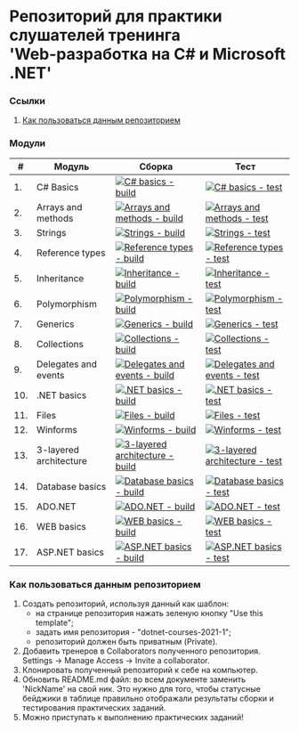 # Репозиторий для практики слушателей тренинга<br/>'Web-разработка на C# и Microsoft .NET'

### Ссылки
1. [Как пользоваться данным репозиторием](https://github.com/NickName/dotnet-courses-2021-1/edit/master/README.md#howtouse)

### Модули
|#|Модуль | Сборка | Тест|
---|---|---|---
|1.|C# Basics|[![C# basics - build](https://github.com/NickName/dotnet-courses-2021-1/workflows/C%23%20basics%20-%20build/badge.svg)][c-sharp-basics-build] | [![C# basics - test](https://github.com/NickName/dotnet-courses-2021-1/workflows/C%23%20basics%20-%20test/badge.svg)][c-sharp-basics-test]|
|2.|Arrays and methods|[![Arrays and methods - build](https://github.com/NickName/dotnet-courses-2021-1/workflows/Arrays%20and%20methods%20-%20build/badge.svg)][arrays-and-methods-build]|[![Arrays and methods - test](https://github.com/NickName/dotnet-courses-2021-1/workflows/Arrays%20and%20methods%20-%20test/badge.svg)][arrays-and-methods-test]|
|3.|Strings|[![Strings - build](https://github.com/NickName/dotnet-courses-2021-1/workflows/Strings%20-%20build/badge.svg)][strings-build]|[![Strings - test](https://github.com/NickName/dotnet-courses-2021-1/workflows/Strings%20-%20test/badge.svg)][strings-test]|
|4.|Reference types|[![Reference types - build](https://github.com/NickName/dotnet-courses-2021-1/workflows/Reference%20types%20-%20build/badge.svg)][reference-types-build]|[![Reference types - test](https://github.com/NickName/dotnet-courses-2021-1/workflows/Reference%20types%20-%20test/badge.svg)][reference-types-test]|
|5.|Inheritance|[![Inheritance - build](https://github.com/NickName/dotnet-courses-2021-1/workflows/Inheritance%20-%20build/badge.svg)][inheritance-build]|[![Inheritance - test](https://github.com/NickName/dotnet-courses-2021-1/workflows/Inheritance%20-%20test/badge.svg)][inheritance-test]|
|6.|Polymorphism|[![Polymorphism - build](https://github.com/NickName/dotnet-courses-2021-1/workflows/Polymorphism%20-%20build/badge.svg)][polymorphism-build]|[![Polymorphism - test](https://github.com/NickName/dotnet-courses-2021-1/workflows/Polymorphism%20-%20test/badge.svg)][polymorphism-test]|
|7.|Generics|[![Generics - build](https://github.com/NickName/dotnet-courses-2021-1/workflows/Generics%20-%20build/badge.svg)][generics-build]|[![Generics - test](https://github.com/NickName/dotnet-courses-2021-1/workflows/Generics%20-%20test/badge.svg)][generics-test]|
|8.|Collections|[![Collections - build](https://github.com/NickName/dotnet-courses-2021-1/workflows/Collections%20-%20build/badge.svg)][collections-build]|[![Collections - test](https://github.com/NickName/dotnet-courses-2021-1/workflows/Collections%20-%20test/badge.svg)][collections-test]|
|9.|Delegates and events|[![Delegates and events - build](https://github.com/NickName/dotnet-courses-2021-1/workflows/Delegates%20and%20events%20-%20build/badge.svg)][delegates-and-events-build]|[![Delegates and events - test](https://github.com/NickName/dotnet-courses-2021-1/workflows/Delegates%20and%20events%20-%20test/badge.svg)][delegates-and-events-test]|
|10.|.NET basics|[![.NET basics - build](https://github.com/NickName/dotnet-courses-2021-1/workflows/.NET%20basics%20-%20build/badge.svg)][dotnet-basics-build]|[![.NET basics - test](https://github.com/NickName/dotnet-courses-2021-1/workflows/.NET%20basics%20-%20test/badge.svg)][dotnet-basics-test]|
|11.|Files|[![Files - build](https://github.com/NickName/dotnet-courses-2021-1/workflows/Files%20-%20build/badge.svg)][files-build]|[![Files - test](https://github.com/NickName/dotnet-courses-2021-1/workflows/Files%20-%20test/badge.svg)][files-test]|
|12.|Winforms|[![Winforms - build](https://github.com/NickName/dotnet-courses-2021-1/workflows/Winforms%20-%20build/badge.svg)][winforms-build]|[![Winforms - test](https://github.com/NickName/dotnet-courses-2021-1/workflows/Winforms%20-%20test/badge.svg)][winforms-test]|
|13.|3-layered architecture|[![3-layered architecture - build](https://github.com/NickName/dotnet-courses-2021-1/workflows/3-layered%20architecture%20-%20build/badge.svg)][3-layered-architecture-build]|[![3-layered architecture - test](https://github.com/NickName/dotnet-courses-2021-1/workflows/3-layered%20architecture%20-%20test/badge.svg)][3-layered-architecture-test]|
|14.|Database basics|[![Database basics - build](https://github.com/NickName/dotnet-courses-2021-1/workflows/Database%20basics%20-%20build/badge.svg)][database-basics-build]|[![Database basics - test](https://github.com/NickName/dotnet-courses-2021-1/workflows/Database%20basics%20-%20test/badge.svg)][database-basics-test]|
|15.|ADO.NET|[![ADO.NET - build](https://github.com/NickName/dotnet-courses-2021-1/workflows/ADO.NET%20-%20build/badge.svg)][ado-net-build]|[![ADO.NET - test](https://github.com/NickName/dotnet-courses-2021-1/workflows/ADO.NET%20-%20test/badge.svg)][ado-net-test]|
|16.|WEB basics|[![WEB basics - build](https://github.com/NickName/dotnet-courses-2021-1/workflows/WEB%20basics%20-%20build/badge.svg)][web-basics-build]|[![WEB basics - test](https://github.com/NickName/dotnet-courses-2021-1/workflows/WEB%20basics%20-%20test/badge.svg)][web-basics-test]|
|17.|ASP.NET basics|[![ASP.NET basics - build](https://github.com/NickName/dotnet-courses-2021-1/workflows/ASP.NET%20basics%20-%20build/badge.svg)][asp-net-basics-build]|[![ASP.NET basics - test](https://github.com/NickName/dotnet-courses-2021-1/workflows/ASP.NET%20basics%20-%20test/badge.svg)][asp-net-basics-test]|

### <a name="howtouse"></a>Как пользоваться данным репозиторием
1. Создать репозиторий, используя данный как шаблон:
    - на странице репозитория нажать зеленую кнопку "Use this template";
    - задать имя репозитория - "dotnet-courses-2021-1";
    - репозиторий должен быть приватным (Private).
2. Добавить тренеров в Collaborators полученного репозитория.
Settings -> Manage Access -> Invite a collaborator.
3. Клонировать полученный репозиторий к себе на компьютер.
4. Обновить README.md файл: во всем документе заменить 'NickName' на свой ник. Это нужно для того, чтобы статусные бейджики в таблице правильно отображали результаты сборки и тестирования практических заданий.
5. Можно приступать к выполнению практических заданий!

[c-sharp-basics-build]: https://github.com/NickName/dotnet-courses-2021-1/actions?query=workflow%3A%22C%23+Basics+-+build%22
[c-sharp-basics-test]: https://github.com/NickName/dotnet-courses-2021-1/actions?query=workflow%3A%22C%23+Basics+-+test%22

[arrays-and-methods-build]: https://github.com/NickName/dotnet-courses-2021-1/actions?query=workflow%3A%22Arrays+and+methods+-+build%22
[arrays-and-methods-test]: https://github.com/NickName/dotnet-courses-2021-1/actions?query=workflow%3A%22Arrays+and+methods+-+test%22

[strings-build]: https://github.com/NickName/dotnet-courses-2021-1/actions?query=workflow%3A%22Strings+-+build%22
[strings-test]: https://github.com/NickName/dotnet-courses-2021-1/actions?query=workflow%3A%22Strings+-+test%22

[reference-types-build]: https://github.com/NickName/dotnet-courses-2021-1/actions?query=workflow%3A%22Reference+types+-+build%22
[reference-types-test]: https://github.com/NickName/dotnet-courses-2021-1/actions?query=workflow%3A%22Reference+types+-+test%22

[inheritance-build]: https://github.com/NickName/dotnet-courses-2021-1/actions?query=workflow%3A%22Inheritance+-+build%22
[inheritance-test]: https://github.com/NickName/dotnet-courses-2021-1/actions?query=workflow%3A%22Inheritance+-+test%22

[polymorphism-build]: https://github.com/NickName/dotnet-courses-2021-1/actions?query=workflow%3A%22Polymorphism+-+build%22
[polymorphism-test]: https://github.com/NickName/dotnet-courses-2021-1/actions?query=workflow%3A%22Polymorphism+-+test%22

[generics-build]: https://github.com/NickName/dotnet-courses-2021-1/actions?query=workflow%3A%22Generics+-+build%22
[generics-test]: https://github.com/NickName/dotnet-courses-2021-1/actions?query=workflow%3A%22Generics+-+test%22

[collections-build]: https://github.com/NickName/dotnet-courses-2021-1/actions?query=workflow%3A%22Collections+-+build%22
[collections-test]: https://github.com/NickName/dotnet-courses-2021-1/actions?query=workflow%3A%22Collections+-+test%22

[delegates-and-events-build]: https://github.com/NickName/dotnet-courses-2021-1/actions?query=workflow%3A%22Delegates+and+events+-+build%22
[delegates-and-events-test]: https://github.com/NickName/dotnet-courses-2021-1/actions?query=workflow%3A%22Delegates+and+events+-+test%22

[dotnet-basics-build]: https://github.com/NickName/dotnet-courses-2021-1/actions?query=workflow%3A%22.NET+basics+-+build%22
[dotnet-basics-test]: https://github.com/NickName/dotnet-courses-2021-1/actions?query=workflow%3A%22.NET+basics+-+test%22

[files-build]: https://github.com/NickName/dotnet-courses-2021-1/actions?query=workflow%3A%22Files+-+build%22
[files-test]: https://github.com/NickName/dotnet-courses-2021-1/actions?query=workflow%3A%22Files+-+test%22

[winforms-build]: https://github.com/NickName/dotnet-courses-2021-1/actions?query=workflow%3A%22Winforms+-+build%22
[winforms-test]: https://github.com/NickName/dotnet-courses-2021-1/actions?query=workflow%3A%22Winforms+-+test%22

[3-layered-architecture-build]: https://github.com/NickName/dotnet-courses-2021-1/actions?query=workflow%3A%223-layered+architecture+-+build%22
[3-layered-architecture-test]: https://github.com/NickName/dotnet-courses-2021-1/actions?query=workflow%3A%223-layered+architecture+-+test%22

[database-basics-build]: https://github.com/NickName/dotnet-courses-2021-1/actions?query=workflow%3A%22Database+basics+-+build%22
[database-basics-test]: https://github.com/NickName/dotnet-courses-2021-1/actions?query=workflow%3A%22Database+basics+-+test%22

[ado-net-build]: https://github.com/NickName/dotnet-courses-2021-1/actions?query=workflow%3A%22ADO.NET+-+build%22
[ado-net-test]: https://github.com/NickName/dotnet-courses-2021-1/actions?query=workflow%3A%22ADO.NET+-+test%22

[web-basics-build]: https://github.com/NickName/dotnet-courses-2021-1/actions?query=workflow%3A%22WEB+basics+-+build%22
[web-basics-test]: https://github.com/NickName/dotnet-courses-2021-1/actions?query=workflow%3A%22WEB+basics+-+test%22

[asp-net-basics-build]: https://github.com/NickName/dotnet-courses-2021-1/actions?query=workflow%3A%22ASP.NET+basics+-+build%22
[asp-net-basics-test]: https://github.com/NickName/dotnet-courses-2021-1/actions?query=workflow%3A%22ASP.NET+basics+-+test%22
